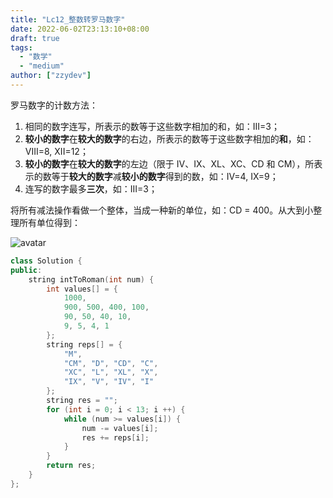 ```yaml
---
title: "Lc12_整数转罗马数字"
date: 2022-06-02T23:13:10+08:00
draft: true
tags:
  - "数学"
  - "medium"
author: ["zzydev"]
---
```


罗马数字的计数方法：

1. 相同的数字连写，所表示的数等于这些数字相加的和，如：III=3；
2. **较小的数字**在**较大的数字**的右边，所表示的数等于这些数字相加的**和**，如：VIII=8, XII=12；
3. **较小的数字**在**较大的数字**的左边（限于 IV、IX、XL、XC、CD 和 CM），所表示的数等于**较大的数字**减**较小的数字**得到的数，如：IV=4, IX=9；
4. 连写的数字最多**三次**，如：III=3；

将所有减法操作看做一个整体，当成一种新的单位，如：CD = 400。从大到小整理所有单位得到：

![avatar](https://s3.us-west-2.amazonaws.com/secure.notion-static.com/5b0a048a-6551-43e1-b5f1-8760dc05880f/Untitled.png?X-Amz-Algorithm=AWS4-HMAC-SHA256&X-Amz-Content-Sha256=UNSIGNED-PAYLOAD&X-Amz-Credential=AKIAT73L2G45EIPT3X45%2F20220602%2Fus-west-2%2Fs3%2Faws4_request&X-Amz-Date=20220602T152339Z&X-Amz-Expires=86400&X-Amz-Signature=021de54ce3be4b6155f7f5894c5e6801f73d40c44218ce97e7f91ec4ceb128bb&X-Amz-SignedHeaders=host&response-content-disposition=filename%20%3D%22Untitled.png%22&x-id=GetObject)

```cpp
class Solution {
public:
    string intToRoman(int num) {
        int values[] = {
            1000,
            900, 500, 400, 100,
            90, 50, 40, 10,
            9, 5, 4, 1
        };
        string reps[] = {
            "M",
            "CM", "D", "CD", "C",
            "XC", "L", "XL", "X",
            "IX", "V", "IV", "I"
        };
        string res = "";
        for (int i = 0; i < 13; i ++) {
            while (num >= values[i]) {
                num -= values[i];
                res += reps[i];
            }
        }
        return res;
    }
};
```
